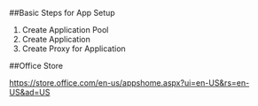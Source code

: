 ##Basic Steps for App Setup

1. Create Application Pool
2. Create Application
3. Create Proxy for Application

##Office Store

https://store.office.com/en-us/appshome.aspx?ui=en-US&rs=en-US&ad=US














